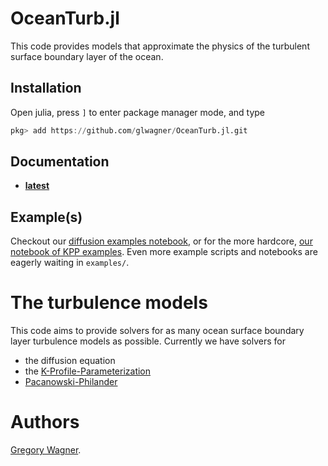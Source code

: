 # OceanTurb.jl

This code provides models that approximate the physics of the 
turbulent surface boundary layer of the ocean.

## Installation

Open julia, press `]` to enter package manager mode, and type

```julia
pkg> add https://github.com/glwagner/OceanTurb.jl.git
```

## Documentation

* [**latest**](https://glwagner.github.io/OceanTurb.jl/latest)

## Example(s)

Checkout our 
[diffusion examples notebook](https://github.com/glwagner/OceanTurb.jl/blob/master/examples/diffusion_example.ipynb), 
or for the more hardcore, 
[our notebook of KPP examples](https://github.com/glwagner/OceanTurb.jl/blob/master/examples/kpp_examples.ipynb).
Even more example scripts and notebooks are eagerly waiting in `examples/`.

# The turbulence models

This code aims to provide solvers for as many ocean surface boundary layer
turbulence models as possible.
Currently we have solvers for

* the diffusion equation
* the [K-Profile-Parameterization](https://agupubs.onlinelibrary.wiley.com/doi/abs/10.1029/94rg01872)
* [Pacanowski-Philander](https://journals.ametsoc.org/doi/abs/10.1175/1520-0485(1981)011%3C1443:POVMIN%3E2.0.CO;2)

# Authors

[Gregory Wagner](glwagner.github.io).
